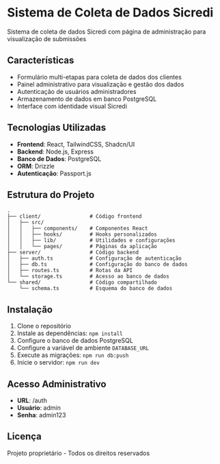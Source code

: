 # Sistema de Coleta de Dados Sicredi

Sistema de coleta de dados Sicredi com página de administração para visualização de submissões

## Características

- Formulário multi-etapas para coleta de dados dos clientes
- Painel administrativo para visualização e gestão dos dados
- Autenticação de usuários administradores
- Armazenamento de dados em banco PostgreSQL
- Interface com identidade visual Sicredi

## Tecnologias Utilizadas

- **Frontend**: React, TailwindCSS, Shadcn/UI
- **Backend**: Node.js, Express
- **Banco de Dados**: PostgreSQL
- **ORM**: Drizzle
- **Autenticação**: Passport.js

## Estrutura do Projeto

```
.
├── client/                # Código frontend
│   ├── src/
│   │   ├── components/    # Componentes React
│   │   ├── hooks/         # Hooks personalizados
│   │   ├── lib/           # Utilidades e configurações 
│   │   └── pages/         # Páginas da aplicação
├── server/                # Código backend
│   ├── auth.ts            # Configuração de autenticação
│   ├── db.ts              # Configuração do banco de dados
│   ├── routes.ts          # Rotas da API
│   └── storage.ts         # Acesso ao banco de dados
└── shared/                # Código compartilhado
    └── schema.ts          # Esquema do banco de dados
```

## Instalação

1. Clone o repositório
2. Instale as dependências: `npm install`
3. Configure o banco de dados PostgreSQL
4. Configure a variável de ambiente `DATABASE_URL`
5. Execute as migrações: `npm run db:push`
6. Inicie o servidor: `npm run dev`

## Acesso Administrativo

- **URL**: /auth
- **Usuário**: admin
- **Senha**: admin123

## Licença

Projeto proprietário - Todos os direitos reservados